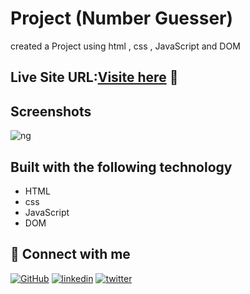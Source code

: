 

# Project  (Number Guesser)

created a Project using html , css , JavaScript and DOM



## Live Site URL:[Visite here](https://number-guesser-18.netlify.app/) 🚀



## Screenshots

![ng](https://github.com/user-attachments/assets/9beac033-8806-4d4b-befd-427c8958cb93)



## Built with the following technology

- HTML
- css
- JavaScript
- DOM



## 🔗 Connect with me
[![GitHub](https://img.shields.io/badge/my_portfolio-000?style=for-the-badge&logo=ko-fi&logoColor=white)](https://github.com/Deepanshuyadav05)
[![linkedin](https://img.shields.io/badge/linkedin-0A66C2?style=for-the-badge&logo=linkedin&logoColor=white)](https://www.linkedin.com/in/deepanshu-yadav-b16175276/)
[![twitter](https://img.shields.io/badge/twitter-1DA1F2?style=for-the-badge&logo=twitter&logoColor=white)](https://x.com/home?lang=en)

